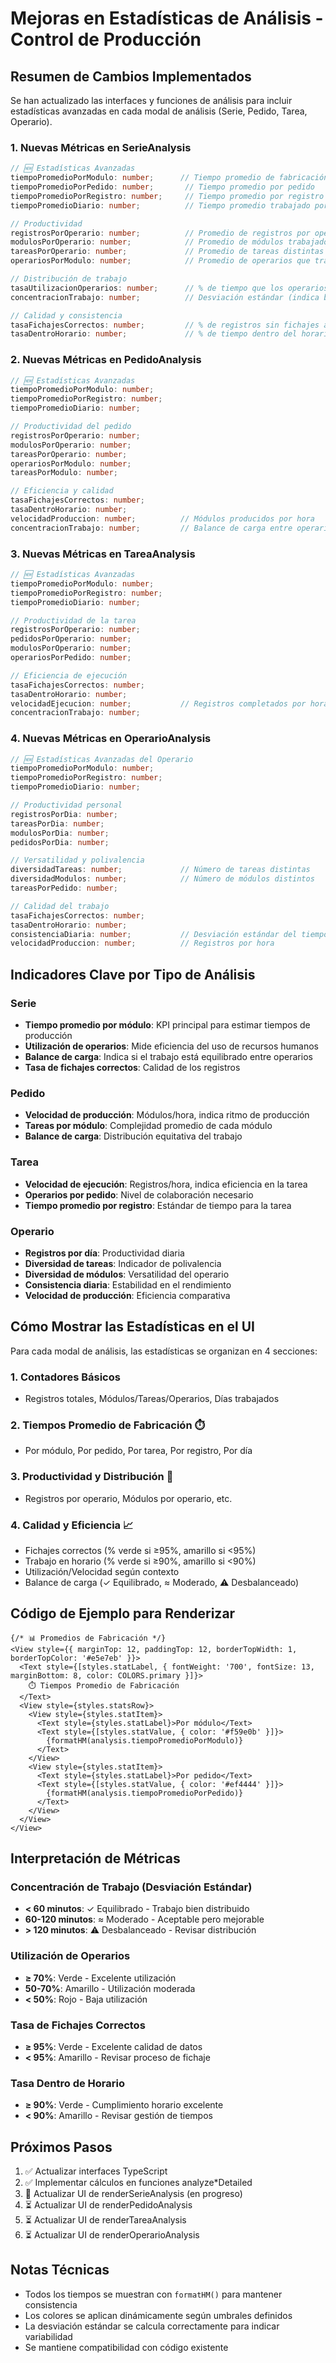 # Mejoras en Estadísticas de Análisis - Control de Producción

## Resumen de Cambios Implementados

Se han actualizado las interfaces y funciones de análisis para incluir estadísticas avanzadas en cada modal de análisis (Serie, Pedido, Tarea, Operario).

### 1. Nuevas Métricas en SerieAnalysis

```typescript
// 🆕 Estadísticas Avanzadas
tiempoPromedioPorModulo: number;      // Tiempo promedio de fabricación por módulo
tiempoPromedioPorPedido: number;       // Tiempo promedio por pedido
tiempoPromedioPorRegistro: number;     // Tiempo promedio por registro
tiempoPromedioDiario: number;          // Tiempo promedio trabajado por día

// Productividad
registrosPorOperario: number;          // Promedio de registros por operario
modulosPorOperario: number;            // Promedio de módulos trabajados por operario
tareasPorOperario: number;             // Promedio de tareas distintas por operario
operariosPorModulo: number;            // Promedio de operarios que trabajan en cada módulo

// Distribución de trabajo
tasaUtilizacionOperarios: number;      // % de tiempo que los operarios están ocupados
concentracionTrabajo: number;          // Desviación estándar (indica balance de carga)

// Calidad y consistencia
tasaFichajesCorrectos: number;         // % de registros sin fichajes abiertos
tasaDentroHorario: number;             // % de tiempo dentro del horario laboral
```

### 2. Nuevas Métricas en PedidoAnalysis

```typescript
// 🆕 Estadísticas Avanzadas
tiempoPromedioPorModulo: number;
tiempoPromedioPorRegistro: number;
tiempoPromedioDiario: number;

// Productividad del pedido
registrosPorOperario: number;
modulosPorOperario: number;
tareasPorOperario: number;
operariosPorModulo: number;
tareasPorModulo: number;

// Eficiencia y calidad
tasaFichajesCorrectos: number;
tasaDentroHorario: number;
velocidadProduccion: number;          // Módulos producidos por hora
concentracionTrabajo: number;         // Balance de carga entre operarios
```

### 3. Nuevas Métricas en TareaAnalysis

```typescript
// 🆕 Estadísticas Avanzadas
tiempoPromedioPorModulo: number;
tiempoPromedioPorRegistro: number;
tiempoPromedioDiario: number;

// Productividad de la tarea
registrosPorOperario: number;
pedidosPorOperario: number;
modulosPorOperario: number;
operariosPorPedido: number;

// Eficiencia de ejecución
tasaFichajesCorrectos: number;
tasaDentroHorario: number;
velocidadEjecucion: number;           // Registros completados por hora
concentracionTrabajo: number;
```

### 4. Nuevas Métricas en OperarioAnalysis

```typescript
// 🆕 Estadísticas Avanzadas del Operario
tiempoPromedioPorModulo: number;
tiempoPromedioPorRegistro: number;
tiempoPromedioDiario: number;

// Productividad personal
registrosPorDia: number;
tareasPorDia: number;
modulosPorDia: number;
pedidosPorDia: number;

// Versatilidad y polivalencia
diversidadTareas: number;             // Número de tareas distintas
diversidadModulos: number;            // Número de módulos distintos
tareasPorPedido: number;

// Calidad del trabajo
tasaFichajesCorrectos: number;
tasaDentroHorario: number;
consistenciaDiaria: number;           // Desviación estándar del tiempo por día
velocidadProduccion: number;          // Registros por hora
```

## Indicadores Clave por Tipo de Análisis

### Serie
- **Tiempo promedio por módulo**: KPI principal para estimar tiempos de producción
- **Utilización de operarios**: Mide eficiencia del uso de recursos humanos
- **Balance de carga**: Indica si el trabajo está equilibrado entre operarios
- **Tasa de fichajes correctos**: Calidad de los registros

### Pedido
- **Velocidad de producción**: Módulos/hora, indica ritmo de producción
- **Tareas por módulo**: Complejidad promedio de cada módulo
- **Balance de carga**: Distribución equitativa del trabajo

### Tarea
- **Velocidad de ejecución**: Registros/hora, indica eficiencia en la tarea
- **Operarios por pedido**: Nivel de colaboración necesario
- **Tiempo promedio por registro**: Estándar de tiempo para la tarea

### Operario
- **Registros por día**: Productividad diaria
- **Diversidad de tareas**: Indicador de polivalencia
- **Diversidad de módulos**: Versatilidad del operario
- **Consistencia diaria**: Estabilidad en el rendimiento
- **Velocidad de producción**: Eficiencia comparativa

## Cómo Mostrar las Estadísticas en el UI

Para cada modal de análisis, las estadísticas se organizan en 4 secciones:

### 1. Contadores Básicos
- Registros totales, Módulos/Tareas/Operarios, Días trabajados

### 2. Tiempos Promedio de Fabricación ⏱️
- Por módulo, Por pedido, Por tarea, Por registro, Por día

### 3. Productividad y Distribución 👥
- Registros por operario, Módulos por operario, etc.

### 4. Calidad y Eficiencia 📈
- Fichajes correctos (% verde si ≥95%, amarillo si <95%)
- Trabajo en horario (% verde si ≥90%, amarillo si <90%)
- Utilización/Velocidad según contexto
- Balance de carga (✓ Equilibrado, ≈ Moderado, ⚠ Desbalanceado)

## Código de Ejemplo para Renderizar

```tsx
{/* 📊 Promedios de Fabricación */}
<View style={{ marginTop: 12, paddingTop: 12, borderTopWidth: 1, borderTopColor: '#e5e7eb' }}>
  <Text style={[styles.statLabel, { fontWeight: '700', fontSize: 13, marginBottom: 8, color: COLORS.primary }]}>
    ⏱️ Tiempos Promedio de Fabricación
  </Text>
  <View style={styles.statsRow}>
    <View style={styles.statItem}>
      <Text style={styles.statLabel}>Por módulo</Text>
      <Text style={[styles.statValue, { color: '#f59e0b' }]}>
        {formatHM(analysis.tiempoPromedioPorModulo)}
      </Text>
    </View>
    <View style={styles.statItem}>
      <Text style={styles.statLabel}>Por pedido</Text>
      <Text style={[styles.statValue, { color: '#ef4444' }]}>
        {formatHM(analysis.tiempoPromedioPorPedido)}
      </Text>
    </View>
  </View>
</View>
```

## Interpretación de Métricas

### Concentración de Trabajo (Desviación Estándar)
- **< 60 minutos**: ✓ Equilibrado - Trabajo bien distribuido
- **60-120 minutos**: ≈ Moderado - Aceptable pero mejorable
- **> 120 minutos**: ⚠ Desbalanceado - Revisar distribución

### Utilización de Operarios
- **≥ 70%**: Verde - Excelente utilización
- **50-70%**: Amarillo - Utilización moderada
- **< 50%**: Rojo - Baja utilización

### Tasa de Fichajes Correctos
- **≥ 95%**: Verde - Excelente calidad de datos
- **< 95%**: Amarillo - Revisar proceso de fichaje

### Tasa Dentro de Horario
- **≥ 90%**: Verde - Cumplimiento horario excelente
- **< 90%**: Amarillo - Revisar gestión de tiempos

## Próximos Pasos

1. ✅ Actualizar interfaces TypeScript
2. ✅ Implementar cálculos en funciones analyze*Detailed
3. 🔄 Actualizar UI de renderSerieAnalysis (en progreso)
4. ⏳ Actualizar UI de renderPedidoAnalysis
5. ⏳ Actualizar UI de renderTareaAnalysis
6. ⏳ Actualizar UI de renderOperarioAnalysis

## Notas Técnicas

- Todos los tiempos se muestran con `formatHM()` para mantener consistencia
- Los colores se aplican dinámicamente según umbrales definidos
- La desviación estándar se calcula correctamente para indicar variabilidad
- Se mantiene compatibilidad con código existente
